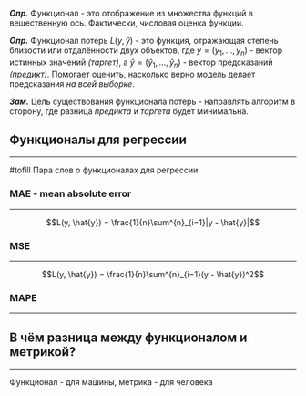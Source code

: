 
***Опр.*** Функционал - это отображение из множества функций в вещественную ось. Фактически, числовая оценка функции. 

***Опр.*** Функционал потерь $L(y, \hat{y})$ - это функция, отражающая степень близости или отдалённости двух объектов, где $y = (y_1, ..., y_n)$ - вектор истинных значений *(таргет)*, а $\hat{y} = (\hat{y}_1, ..., \hat{y}_n)$ - вектор предсказаний *(предикт)*. Помогает оценить, насколько верно модель делает предсказания *на всей выборке*. 

***Зам.*** Цель существования функционала потерь - направлять алгоритм в сторону, где разница *предикта* и *таргета* будет минимальна.

## Функционалы для регрессии
---
#tofill Пара слов о функционалах для регрессии

### MAE - mean absolute error
---
$$L(y, \hat{y}) = \frac{1}{n}\sum^{n}_{i=1}|y - \hat{y}|$$


### MSE
---
$$L(y, \hat{y}) = \frac{1}{n}\sum^{n}_{i=1}(y - \hat{y})^2$$
### MAPE
---

## В чём разница между функционалом и метрикой?
---
Функционал - для машины, метрика - для человека